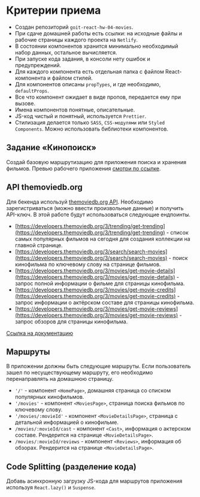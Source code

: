 # Критерии приема

- Создан репозиторий `goit-react-hw-04-movies`.
- При сдаче домашней работы есть ссылки: на исходные файлы и рабочие страницы
  каждого проекта на `Netlify`.
- В состоянии компонентов хранится минимально необходимый набор данных,
  остальное вычисляется.
- При запуске кода задания, в консоли нету ошибок и предупреждений.
- Для каждого компонента есть отдельная папка с файлом React-компонента и файлом
  стилей.
- Для компонентов описаны `propTypes`, и где необходимо, `defaultProps`.
- Все что компонент ожидает в виде пропов, передается ему при вызове.
- Имена компонентов понятные, описательные.
- JS-код чистый и понятный, используется `Prettier`.
- Стилизация делается только `SASS`, `CSS-модулями` или `Styled Components`.
  Можно использовать библиотеки компонентов.

## Задание «Кинопоиск»

Создай базовую маршрутизацию для приложения поиска и хранения фильмов. Превью
рабочего приложения
[смотри по ссылке](https://drive.google.com/file/d/1vR0hi3n1236Q5Bg4-se-8JVKD9UKSfId/view?usp=sharing).

## API themoviedb.org

Для бекенда используй [themoviedb.org API](https://www.themoviedb.org/).
Необходимо зарегистриваться (можно ввести произвольные данные) и получить
API-ключ. В этой работе будут использоваться следующие ендпоинты.

- [https://developers.themoviedb.org/3/trending/get-trending](https://developers.themoviedb.org/3/trending/get-trending) -
  список самых популярных фильмов на сегодня для создания коллекции на главной
  странице.
- [https://developers.themoviedb.org/3/search/search-movies](https://developers.themoviedb.org/3/search/search-movies) -
  поиск кинофильма по ключевому слову на странице фильмов.
- [https://developers.themoviedb.org/3/movies/get-movie-details](https://developers.themoviedb.org/3/movies/get-movie-details) -
  запрос полной информации о фильме для страницы кинофильма.
- [https://developers.themoviedb.org/3/movies/get-movie-credits](https://developers.themoviedb.org/3/movies/get-movie-credits) -
  запрос информации о актёрском составе для страницы кинофильма.
- [https://developers.themoviedb.org/3/movies/get-movie-reviews](https://developers.themoviedb.org/3/movies/get-movie-reviews) -
  запрос обзоров для страницы кинофильма.

[Ссылка на документацию](https://developers.themoviedb.org/3/getting-started/introduction)

## Маршруты

В приложении должны быть следующие маршруты. Если пользователь зашел по
несуществующему маршруту, его необходимо перенаправлять на домашнюю страницу.

- `'/'` - компонент `<HomePage>`, домашняя страница со списком популярных
  кинофильмов.
- `'/movies'` - компонент `<MoviesPage>`, страница поиска фильмов по ключевому
  слову.
- `'/movies/:movieId'` - компонент `<MovieDetailsPage>`, страница с детальной
  информацией о кинофильме.
- `/movies/:movieId/cast` - компонент `<Cast>`, информация о актерском составе.
  Рендерится на странице `<MovieDetailsPage>`.
- `/movies/:movieId/reviews` - компонент `<Reviews>`, информация об обзорах.
  Рендерится на странице `<MovieDetailsPage>`.

## Code Splitting (разделение кода)

Добавь асинхронную загрузку JS-кода для маршрутов приложения используя
`React.lazy()` и `Suspense`.
